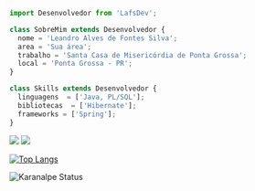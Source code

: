 ```js
import Desenvolvedor from 'LafsDev';

class SobreMim extends Desenvolvedor {
  nome = 'Leandro Alves de Fontes Silva';
  area = 'Sua área';
  trabalho = 'Santa Casa de Misericórdia de Ponta Grossa';
  local = 'Ponta Grossa - PR';
}

class Skills extends Desenvolvedor {
  linguagens  = ['Java, PL/SQL'];
  bibliotecas  = ['Hibernate'];
  frameworks = ['Spring'];
}
```

<p align="left">
  <a mailto="lafs.dev@gmail.com" alt="Gmail">
  <img src="https://img.shields.io/badge/-Gmail-FF0000?style=flat-square&labelColor=FF0000&logo=gmail&logoColor=white&link=lafs.dev@gmail.com" /></a>

  <a href="https://www.linkedin.com/in/lafs/" alt="Linkedin">
  <img src="https://img.shields.io/badge/-Linkedin-0e76a8?style=flat-square&logo=Linkedin&logoColor=white&link=https://www.linkedin.com/in/lafs/" /></a>
  
  <a>[![Top Langs](https://github-readme-stats.vercel.app/api/top-langs/?username=lafsdev&layout=compact)](https://github.com/anuraghazra/github-readme-stats) </a>

<a>![Karanalpe Status](https://github-readme-stats.vercel.app/api?username=lafsdev&show_icons=true) </a>
</p>  




